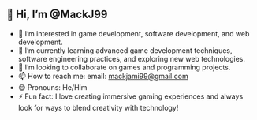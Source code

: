 ## 👋 Hi, I’m @MackJ99

- 👀 I’m interested in game development, software development, and web development.
- 🌱 I’m currently learning advanced game development techniques, software engineering practices, and exploring new web technologies.
- 💞️ I’m looking to collaborate on games and programming projects.
- 📫 How to reach me: email: mackjami99@gmail.com
- 😄 Pronouns: He/Him
- ⚡ Fun fact: I love creating immersive gaming experiences and always look for ways to blend creativity with technology!


<!---
MackJ99/MackJ99 is a ✨ special ✨ repository because its `README.md` (this file) appears on your GitHub profile.
You can click the Preview link to take a look at your changes.
--->
